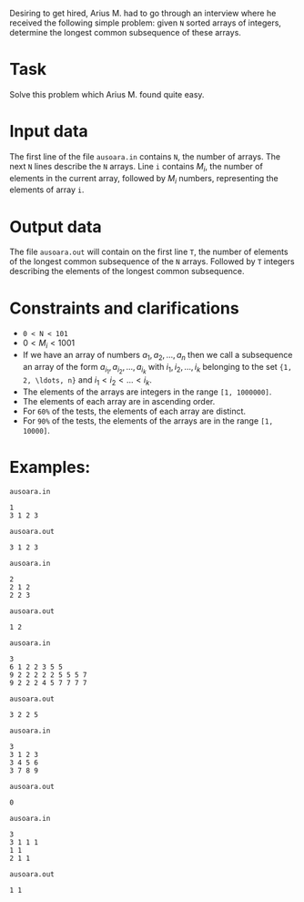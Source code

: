 Desiring to get hired, Arius M. had to go through an interview where he received the following simple problem: given `N` sorted arrays of integers, determine the longest common subsequence of these arrays.

# Task
Solve this problem which Arius M. found quite easy.

# Input data
The first line of the file `ausoara.in` contains `N`, the number of arrays. The next `N` lines describe the `N` arrays. Line `i` contains $M_i$, the number of elements in the current array, followed by $M_i$ numbers, representing the elements of array `i`.

# Output data
The file `ausoara.out` will contain on the first line `T`, the number of elements of the longest common subsequence of the `N` arrays. Followed by `T` integers describing the elements of the longest common subsequence.

# Constraints and clarifications
* `0 < N < 101`
* $0 < M_i < 1001$
* If we have an array of numbers $a_1, a_2, \ldots, a_n$ then we call a subsequence an array of the form $a_{i_1}, a_{i_2}, \ldots, a_{i_k}$ with $i_1, i_2, \ldots, i_k$ belonging to the set `{1, 2, \ldots, n}` and $i_1 < i_2 < \ldots < i_k$.
* The elements of the arrays are integers in the range `[1, 1000000]`.
* The elements of each array are in ascending order.
* For `60%` of the tests, the elements of each array are distinct.
* For `90%` of the tests, the elements of the arrays are in the range `[1, 10000]`.

# Examples:

`ausoara.in`

```
1
3 1 2 3
```

`ausoara.out`

```
3 1 2 3
```

`ausoara.in`

```
2
2 1 2
2 2 3
```

`ausoara.out`

```
1 2
```

`ausoara.in`

```
3
6 1 2 2 3 5 5
9 2 2 2 2 2 5 5 5 7
9 2 2 2 4 5 7 7 7 7
```

`ausoara.out`

```
3 2 2 5
```

`ausoara.in`

```
3
3 1 2 3
3 4 5 6
3 7 8 9
```

`ausoara.out`

```
0
```

`ausoara.in`

```
3
3 1 1 1
1 1
2 1 1
```

`ausoara.out`

```
1 1
```